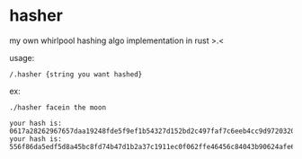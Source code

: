 # hasher
my own whirlpool hashing algo implementation in rust >.<

usage:

```/.hasher {string you want hashed}```

ex:
```
./hasher facein the moon

your hash is: 0617a28262967657daa19248fde5f9ef1b54327d152bd2c497faf7c6eeb4cc9d9720320fc7eb5586defe5c55e0e447f7bd59a917a073883390a94c06c0c8275b
your hash is: 556f86da5edf5d8a45bc8fd74b47d1b2a37c1911ec0f062ffe46456c84043b90624afe691f5d3e221e011c0c0af4f557e32c1d842925ed0d206ccfea32f39c89
```
